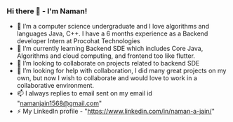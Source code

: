 ### Hi there 👋 - I'm Naman!

<!--
**namanjain7/namanjain7** is a ✨ _special_ ✨ repository because its `README.md` (this file) appears on your GitHub profile.

<!--Here are some ideas to get you started:
-->
- 🔭 I’m a computer science undergraduate and I love algorithms and languages Java, C++. I have a 6 months experience as a Backend developer Intern at Procohat Technologies
- 🌱 I’m currently learning Backend SDE which includes Core Java, Algorithms and cloud computing, and frontend too like flutter.
- 👯 I’m looking to collaborate on projects related to backend SDE
- 🤔 I’m looking for help with collaboration, I did many great projects on my own, but now I wish to collaborate and would love to work in a collaborative environment.
- 📫 I always replies to email sent on my email id "namanjain1568@gmail.com"
- ⚡ My LinkedIn profile - "https://www.linkedin.com/in/naman-a-jain/"
<!-- - 💬 Ask me about ...

<!-- - 😄 Pronouns: ...
- ⚡ Fun fact: ...
-->
